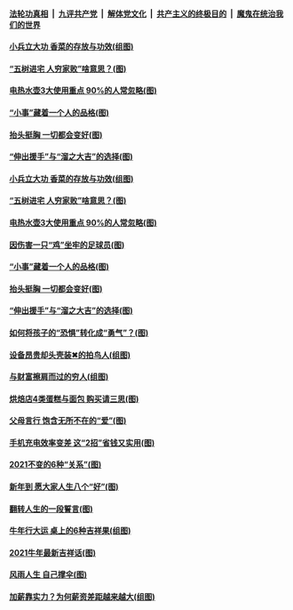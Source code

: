

####  [法轮功真相](../../../../basic/blob/master/README.md?t=02162031) &nbsp;|&nbsp; [九评共产党](../../../../9ping.md/blob/master/README.md?t=02162031) &nbsp;|&nbsp; [解体党文化](../../../../jtdwh.md/blob/master/README.md?t=02162031)  &nbsp;|&nbsp; [共产主义的终极目的](../../../../gczydzjmd.md/blob/master/README.md?t=02162031) &nbsp;|&nbsp; [魔鬼在统治我们的世界](../../../../mgztzwmdsj.md/blob/master/README.md?t=02162031) 

#### [小兵立大功 香菜的存放与功效(组图)](../pages/p8/962646.md?t=02162031) 

#### [“五树进宅 人穷家败”啥意思？(图)](../pages/p8/962665.md?t=02162031) 

#### [电热水壶3大使用重点 90%的人常忽略(图)](../pages/p8/962591.md?t=02162031) 

#### [“小事”藏着一个人的品格(图)](../pages/p8/962556.md?t=02162031) 

#### [抬头挺胸 一切都会变好(图)](../pages/p8/962473.md?t=02162031) 

#### [“伸出援手”与“溜之大吉”的选择(图)](../pages/p8/962022.md?t=02162031) 

#### [小兵立大功 香菜的存放与功效(组图)](../pages/p8/962646.md?t=02162031) 

#### [“五树进宅 人穷家败”啥意思？(图)](../pages/p8/962665.md?t=02162031) 

#### [电热水壶3大使用重点 90%的人常忽略(图)](../pages/p8/962591.md?t=02162031) 

#### [因伤害一只“鸡”坐牢的足球员(图)](../pages/p8/962001.md?t=02162031) 

#### [“小事”藏着一个人的品格(图)](../pages/p8/962556.md?t=02162031) 

#### [抬头挺胸 一切都会变好(图)](../pages/p8/962473.md?t=02162031) 

#### [“伸出援手”与“溜之大吉”的选择(图)](../pages/p8/962022.md?t=02162031) 

#### [如何将孩子的“恐惧”转化成“勇气”？(图)](../pages/p8/962464.md?t=02162031) 

#### [设备昂贵却头壳装✖的拍鸟人(组图)](../pages/p8/962402.md?t=02162031) 

#### [与财富擦肩而过的穷人(组图)](../pages/p8/962248.md?t=02162031) 

#### [烘焙店4类蛋糕与面包 购买请三思(图)](../pages/p8/961995.md?t=02162031) 

#### [父母言行 饱含无所不在的“爱”(图)](../pages/p8/962383.md?t=02162031) 

#### [手机充电效率变差 这“2招”省钱又实用(图)](../pages/p8/962362.md?t=02162031) 

#### [2021不变的6种“关系”(图)](../pages/p8/962195.md?t=02162031) 

#### [新年到 愿大家人生八个“好”(图)](../pages/p8/962179.md?t=02162031) 

#### [翻转人生的一段誓言(图)](../pages/p8/962285.md?t=02162031) 

#### [牛年行大运 桌上的6种吉祥果(组图)](../pages/p8/962242.md?t=02162031) 

#### [2021牛年最新吉祥话(图)](../pages/p8/962193.md?t=02162031) 

#### [风雨人生 自己撑伞(图)](../pages/p8/962172.md?t=02162031) 

#### [加薪靠实力？为何薪资差距越来越大(组图)](../pages/p8/962200.md?t=02162031) 

